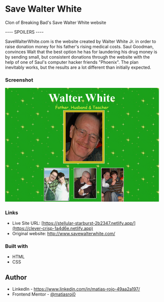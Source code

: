 # Save Walter White

Clon of Breaking Bad's Save Walter White website

---- SPOILERS ----

SaveWalterWhite.com is the website created by Walter White Jr. in order to raise donation money for his father's rising medical costs. Saul Goodman, convinces Walt that the best option he has for laundering his drug money is by sending small, but consistent donations through the website with the help of one of Saul's computer hacker friends "Phoenix". The plan inevitably works, but the results are a lot different than initially expected.

### Screenshot

![](./images/web-screenshot.png)

### Links

- Live Site URL: [https://stellular-starburst-2b2347.netlify.app/](https://clever-crisp-1a4d6e.netlify.app)
- Original website: http://www.savewalterwhite.com/

### Built with

- HTML
- CSS

## Author

- LinkedIn - https://www.linkedin.com/in/matias-rojo-49aa2a197/
- Frontend Mentor - [@matiasroj0](https://www.frontendmentor.io/profile/matiasroj0)

